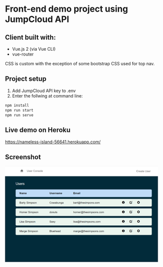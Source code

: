 # Front-end demo project using JumpCloud API  

## Client built with:

* Vue.js 2 (via Vue CLI)
* vue-router

CSS is custom with the exception of some bootstrap CSS used for top nav.

## Project setup

1. Add JumpCloud API key to .env
2. Enter the follwing at command line:

```
npm install
npm run start
npm run serve
```

## Live demo on Heroku
https://nameless-island-56641.herokuapp.com/

## Screenshot

![Screenshot](/src/assets/screenshot.png)
